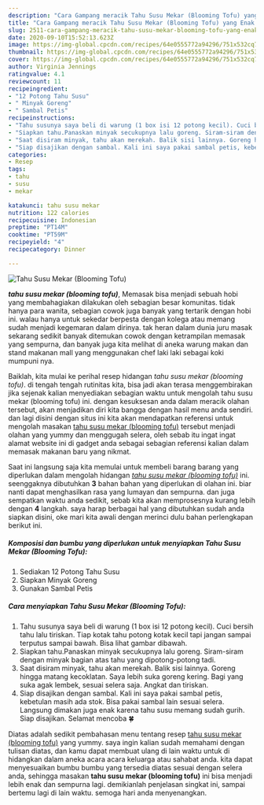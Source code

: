 ```yaml
---
description: "Cara Gampang meracik Tahu Susu Mekar (Blooming Tofu) yang Enak Banget"
title: "Cara Gampang meracik Tahu Susu Mekar (Blooming Tofu) yang Enak Banget"
slug: 2511-cara-gampang-meracik-tahu-susu-mekar-blooming-tofu-yang-enak-banget
date: 2020-09-10T15:52:13.623Z
image: https://img-global.cpcdn.com/recipes/64e0555772a94296/751x532cq70/tahu-susu-mekar-blooming-tofu-foto-resep-utama.jpg
thumbnail: https://img-global.cpcdn.com/recipes/64e0555772a94296/751x532cq70/tahu-susu-mekar-blooming-tofu-foto-resep-utama.jpg
cover: https://img-global.cpcdn.com/recipes/64e0555772a94296/751x532cq70/tahu-susu-mekar-blooming-tofu-foto-resep-utama.jpg
author: Virginia Jennings
ratingvalue: 4.1
reviewcount: 11
recipeingredient:
- "12 Potong Tahu Susu"
- " Minyak Goreng"
- " Sambal Petis"
recipeinstructions:
- "Tahu susunya saya beli di warung (1 box isi 12 potong kecil). Cuci bersih tahu lalu tiriskan. Tiap kotak tahu potong kotak kecil tapi jangan sampai terputus sampai bawah. Bisa lihat gambar dibawah."
- "Siapkan tahu.Panaskan minyak secukupnya lalu goreng. Siram-siram dengan minyak bagian atas tahu yang dipotong-potong tadi."
- "Saat disiram minyak, tahu akan merekah. Balik sisi lainnya. Goreng hingga matang kecoklatan. Saya lebih suka goreng kering. Bagi yang suka agak lembek, sesuai selera saja. Angkat dan tiriskan."
- "Siap disajikan dengan sambal. Kali ini saya pakai sambal petis, kebetulan masih ada stok. Bisa pakai sambal lain sesuai selera. Langsung dimakan juga enak karena tahu susu memang sudah gurih. Siap disajikan. Selamat mencoba 🍀"
categories:
- Resep
tags:
- tahu
- susu
- mekar

katakunci: tahu susu mekar 
nutrition: 122 calories
recipecuisine: Indonesian
preptime: "PT14M"
cooktime: "PT59M"
recipeyield: "4"
recipecategory: Dinner

---
```



![Tahu Susu Mekar (Blooming Tofu)](https://img-global.cpcdn.com/recipes/64e0555772a94296/751x532cq70/tahu-susu-mekar-blooming-tofu-foto-resep-utama.jpg)

<b><i>tahu susu mekar (blooming tofu)</i></b>, Memasak bisa menjadi sebuah hobi yang membahagiakan dilakukan oleh sebagian besar komunitas. tidak hanya para wanita, sebagian cowok juga banyak yang tertarik dengan hobi ini. walau hanya untuk sekedar berpesta dengan kolega atau memang sudah menjadi kegemaran dalam dirinya. tak heran dalam dunia juru masak sekarang sedikit banyak ditemukan cowok dengan ketrampilan memasak yang sempurna, dan banyak juga kita melihat di aneka warung makan dan stand makanan mall yang menggunakan chef laki laki sebagai koki mumpuni nya.



Baiklah, kita mulai ke perihal resep hidangan <i>tahu susu mekar (blooming tofu)</i>. di tengah tengah rutinitas kita, bisa jadi akan terasa menggembirakan jika sejenak kalian menyediakan sebagian waktu untuk mengolah tahu susu mekar (blooming tofu) ini. dengan kesuksesan anda dalam meracik olahan tersebut, akan menjadikan diri kita bangga dengan hasil menu anda sendiri. dan lagi disini dengan situs ini kita akan mendapatkan referensi untuk mengolah masakan <u>tahu susu mekar (blooming tofu)</u> tersebut menjadi olahan yang yummy dan menggugah selera, oleh sebab itu ingat ingat alamat website ini di gadget anda sebagai sebagian referensi kalian dalam memasak makanan baru yang nikmat.


Saat ini langsung saja kita memulai untuk membeli barang barang yang diperlukan dalam mengolah hidangan <u><i>tahu susu mekar (blooming tofu)</i></u> ini. seenggaknya dibutuhkan <b>3</b> bahan bahan yang diperlukan di olahan ini. biar nanti dapat menghasilkan rasa yang lumayan dan sempurna. dan juga sempatkan waktu anda sedikit, sebab kita akan memprosesnya kurang lebih dengan <b>4</b> langkah. saya harap berbagai hal yang dibutuhkan sudah anda siapkan disini, oke mari kita awali dengan merinci dulu bahan perlengkapan berikut ini.

<!--inarticleads1-->

##### Komposisi dan bumbu yang diperlukan untuk menyiapkan Tahu Susu Mekar (Blooming Tofu):

1. Sediakan 12 Potong Tahu Susu
1. Siapkan  Minyak Goreng
1. Gunakan  Sambal Petis




<!--inarticleads2-->

##### Cara menyiapkan Tahu Susu Mekar (Blooming Tofu):

1. Tahu susunya saya beli di warung (1 box isi 12 potong kecil). Cuci bersih tahu lalu tiriskan. Tiap kotak tahu potong kotak kecil tapi jangan sampai terputus sampai bawah. Bisa lihat gambar dibawah.
1. Siapkan tahu.Panaskan minyak secukupnya lalu goreng. Siram-siram dengan minyak bagian atas tahu yang dipotong-potong tadi.
1. Saat disiram minyak, tahu akan merekah. Balik sisi lainnya. Goreng hingga matang kecoklatan. Saya lebih suka goreng kering. Bagi yang suka agak lembek, sesuai selera saja. Angkat dan tiriskan.
1. Siap disajikan dengan sambal. Kali ini saya pakai sambal petis, kebetulan masih ada stok. Bisa pakai sambal lain sesuai selera. Langsung dimakan juga enak karena tahu susu memang sudah gurih. Siap disajikan. Selamat mencoba 🍀




Diatas adalah sedikit pembahasan menu tentang resep <u>tahu susu mekar (blooming tofu)</u> yang yummy. saya ingin kalian sudah memahami dengan tulisan diatas, dan kamu dapat membuat ulang di lain waktu untuk di hidangkan dalam aneka acara acara keluarga atau sahabat anda. kita dapat menyesuaikan bumbu bumbu yang tersedia diatas sesuai dengan selera anda, sehingga masakan <b>tahu susu mekar (blooming tofu)</b> ini bisa menjadi lebih enak dan sempurna lagi. demikianlah penjelasan singkat ini, sampai bertemu lagi di lain waktu. semoga hari anda menyenangkan.
